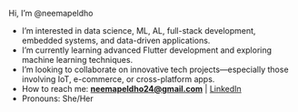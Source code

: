  Hi, I’m @neemapeldho

 - I’m interested in data science, ML, AL, full-stack development, embedded systems, and data-driven applications.
 - I’m currently learning advanced Flutter development and exploring machine learning techniques.
 - I’m looking to collaborate on innovative tech projects—especially those involving IoT, e-commerce, or cross-platform apps.
 - How to reach me: **neemapeldho24@gmail.com** | [LinkedIn](https://www.linkedin.com/in/neemaeldho)
 - Pronouns: She/Her

